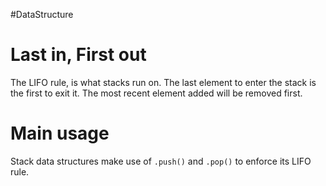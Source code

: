 #DataStructure 

# Last in, First out

The LIFO rule, is what stacks run on. The last element to enter the stack is the first to exit it.
The most recent element added will be removed first.

# Main usage

Stack data structures make use of `.push()` and `.pop()` to enforce its LIFO rule.
